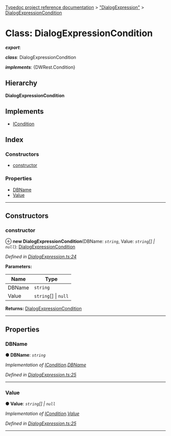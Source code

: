 [Typedoc project reference documentation](../README.md) > ["DialogExpression"](../modules/_dialogexpression_.md) > [DialogExpressionCondition](../classes/_dialogexpression_.dialogexpressioncondition.md)

# Class: DialogExpressionCondition

*__export__*: 

*__class__*: DialogExpressionCondition

*__implements__*: {DWRest.Condition}

## Hierarchy

**DialogExpressionCondition**

## Implements

* [ICondition](../interfaces/_types_dw_rest_d_.dwrest.icondition.md)

## Index

### Constructors

* [constructor](_dialogexpression_.dialogexpressioncondition.md#constructor)

### Properties

* [DBName](_dialogexpression_.dialogexpressioncondition.md#dbname)
* [Value](_dialogexpression_.dialogexpressioncondition.md#value)

---

## Constructors

<a id="constructor"></a>

###  constructor

⊕ **new DialogExpressionCondition**(DBName: *`string`*, Value: *`string`[] \| `null`*): [DialogExpressionCondition](_dialogexpression_.dialogexpressioncondition.md)

*Defined in [DialogExpression.ts:24](https://github.com/DocuWare/REST-Sample-TS/blob/a4697e2/src/DialogExpression.ts#L24)*

**Parameters:**

| Name | Type |
| ------ | ------ |
| DBName | `string` |
| Value | `string`[] \| `null` |

**Returns:** [DialogExpressionCondition](_dialogexpression_.dialogexpressioncondition.md)

___

## Properties

<a id="dbname"></a>

###  DBName

**● DBName**: *`string`*

*Implementation of [ICondition](../interfaces/_types_dw_rest_d_.dwrest.icondition.md).[DBName](../interfaces/_types_dw_rest_d_.dwrest.icondition.md#dbname)*

*Defined in [DialogExpression.ts:25](https://github.com/DocuWare/REST-Sample-TS/blob/a4697e2/src/DialogExpression.ts#L25)*

___
<a id="value"></a>

###  Value

**● Value**: *`string`[] \| `null`*

*Implementation of [ICondition](../interfaces/_types_dw_rest_d_.dwrest.icondition.md).[Value](../interfaces/_types_dw_rest_d_.dwrest.icondition.md#value)*

*Defined in [DialogExpression.ts:25](https://github.com/DocuWare/REST-Sample-TS/blob/a4697e2/src/DialogExpression.ts#L25)*

___


